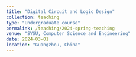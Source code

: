 ```yaml
---
title: "Digital Circuit and Logic Design"
collection: teaching
type: "Undergraduate course"
permalink: /teaching/2024-spring-teaching
venue: "SYSU, Computer Science and Engineering"
date: 2024-03-01
location: "Guangzhou, China"
---
```

